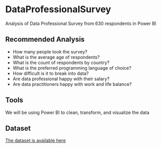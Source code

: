 # DataProfessionalSurvey


Analysis of Data Professional Survey from 630 respondents in Power BI


## Recommended Analysis

* How many people took the survey? 
* What is the average age of respondents?
* What is the count of respondents by country?
* What is the preferred programming language of choice? 
* How difficult is it to break into data?
* Are data professional happy with their salary?
* Are data practitioners happy with work and life balance?

## Tools

We will be using Power BI to clean, transform, and visualize the data


## Dataset

[The dataset is available here](https://www.mavenanalytics.io/data-playground)
